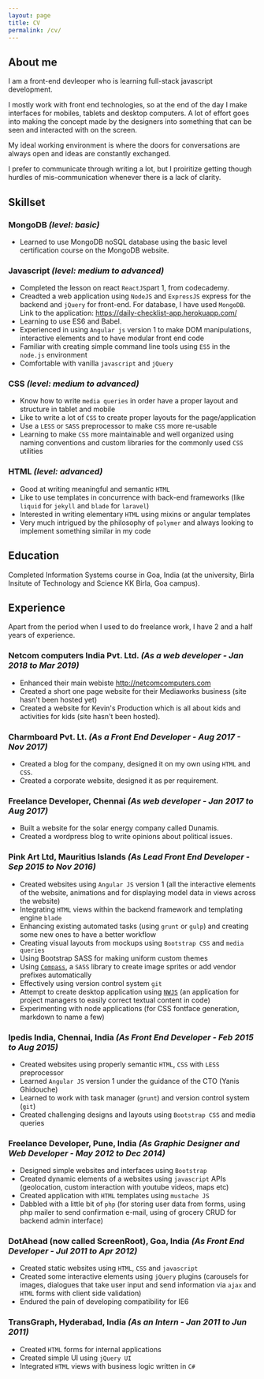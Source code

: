 ```yaml
---
layout: page
title: CV
permalink: /cv/
---
```

## About me
I am a front-end devleoper who is learning full-stack javascript development.

I mostly work with front end technologies, so at the end of the day I make interfaces for mobiles, tablets and desktop computers. A lot of effort goes into making the concept made by the designers into something that can be seen and interacted with on the screen.

My ideal working environment is where the doors for conversations are always open and ideas are constantly exchanged.

I prefer to communicate through writing a lot, but I proiritize getting though hurdles of mis-communication whenever there is a lack of clarity.

## Skillset

### MongoDB *(level: basic)*
- Learned to use MongoDB noSQL database using the basic level certification course on the MongoDB website.

### Javascript *(level: medium to advanced)*
- Completed the lesson on react `ReactJS`part 1, from codecademy.
- Creadted a web application using `NodeJS` and `ExpressJS` express for the backend and `jQuery` for front-end. For database, I have used `MongoDB`. Link to the application: https://daily-checklist-app.herokuapp.com/
- Learning to use ES6 and Babel.
- Experienced in using `Angular js` version 1 to make DOM manipulations, interactive elements and to have modular front end code
- Familiar with creating simple command line tools using `ES5` in the `node.js` environment
- Comfortable with vanilla `javascript` and `jQuery`

### CSS *(level: medium to advanced)*
- Know how to write `media queries` in order have a proper layout and structure in tablet and mobile
- Like to write a lot of `CSS` to create proper layouts for the page/application
- Use a `LESS` or `SASS` preprocessor to make `CSS` more re-usable
- Learning to make `CSS` more maintainable and well organized using naming conventions and custom libraries for the commonly used `CSS` utilities

### HTML *(level: advanced)*
- Good at writing meaningful and semantic `HTML`
- Like to use templates in concurrence with back-end frameworks (like `liquid` for `jekyll` and `blade` for `laravel`)
- Interested in writing elementary `HTML` using mixins or angular templates
- Very much intrigued by the philosophy of `polymer` and always looking to implement something similar in my code

## Education

Completed Information Systems course in Goa, India (at the university, Birla Insitute of Technology and Science KK Birla, Goa campus).

## Experience

Apart from the period when I used to do freelance work, I have 2 and a half years of experience.

### Netcom computers India Pvt. Ltd. *(As a web developer - Jan 2018 to Mar 2019)*
- Enhanced their main webiste http://netcomcomputers.com
- Created a short one page website for their Mediaworks business (site hasn't been hosted yet)
- Created a website for Kevin's Production which is all about kids and activities for kids (site hasn't been hosted).

### Charmboard Pvt. Lt. *(As a Front End Developer - Aug 2017 - Nov 2017)*
- Created a blog for the company, designed it on my own using `HTML` and `CSS`.
- Created a corporate website, designed it as per requirement.

### Freelance Developer, Chennai *(As web developer - Jan 2017 to Aug 2017)*
- Built a website for the solar energy company called Dunamis.
- Created a wordpress blog to write opinions about political issues.

### Pink Art Ltd, Mauritius Islands *(As Lead Front End Developer - Sep 2015 to Nov 2016)*
- Created websites using `Angular JS` version 1  (all the interactive elements of the website, animations and for displaying model data in views across the website)
- Integrating `HTML` views within the backend framework and templating engine `blade`
- Enhancing existing automated tasks (using `grunt` or `gulp`) and creating some new ones to have a better work­flow
- Creating visual layouts from mockups using `Bootstrap CSS`  and `media queries`
- Using Bootstrap SASS for making uniform custom themes
- Using [`Compass`](http://compass-style.org/), a `SASS` library to create image sprites or add vendor prefixes automatically
- Effectively using version control system `git`
- Attempt to create desktop application using [`NWJS`](https://nwjs.io/) (an application for project managers to easily correct textual content in code)
- Experimenting with node applications (for CSS
fontface generation, markdown to name a few)

### Ipedis India, Chennai, India *(As Front End Developer - Feb 2015 to Aug 2015)*
- Created websites using properly semantic `HTML`, `CSS` with `LESS` preprocessor
- Learned `Angular JS` version 1 under the guidance of the CTO (Yanis Ghidouche)
- Learned to work with task manager (`grunt`) and version control system (`git`)
- Created challenging designs and layouts using `Bootstrap CSS` and media queries

### Freelance Developer, Pune, India *(As Graphic Designer and Web Developer - May 2012 to Dec 2014)*
- Designed simple websites and interfaces using `Bootstrap`
- Created dynamic elements of a websites using `javascript` APIs (geolocation, custom interaction with youtube videos, maps etc)
- Created application with `HTML` templates using `mustache JS`
- Dabbled with a little bit of `php` (for storing user data from forms, using php mailer to send confirmation e-mail, using of grocery CRUD for backend admin interface)

### DotAhead (now called ScreenRoot), Goa, India *(As Front End Developer - Jul 2011 to Apr 2012)*
- Created static websites using `HTML`, `CSS` and `javascript`
- Created some interactive elements using `jQuery` plugins (carousels for images, dialogues that take user input and send information via `ajax` and `HTML` forms with client side validation)
- Endured the pain of developing compatibility for IE6

### TransGraph, Hyderabad, India *(As an Intern - Jan 2011 to Jun 2011)*
- Created `HTML` forms for internal applications
- Created simple UI using `jQuery UI`
- Integrated `HTML` views with business logic written in `C#`
